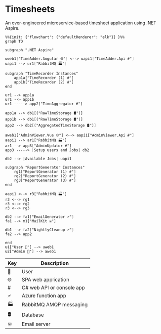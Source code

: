 # Timesheets

An over-engineered microservice-based timesheet application using .NET Aspire.

```mermaid
%%{init: {"flowchart": {"defaultRenderer": "elk"}} }%%
graph TD

subgraph ".NET Aspire"

uweb1["TimeAdder.Angular 🌐"] <--> uapi1["TimeAdder.Api #"]
uapi1 --> ur1["RabbitMQ 🏭"]

subgraph "TimeRecorder Instances"
    app1a["TimeRecorder (1) #"]
    app1b["TimeRecorder (2) #"]
end

ur1 --> app1a
ur1 --> app1b
ur1 -----> app2["TimeAggregator #"]

app1a --> db1[("RawTimeStorage 🛢")]
app1b --> db1[("RawTimeStorage 🛢")]
app2 --> db2[("AggregatedTimeStorage 🛢")]

aweb1["AdminViewer.Vue 🌐"] <--> aapi1["AdminViewer.Api #"]
aapi1 --> ar1["RabbitMQ 🏭"]
ar1 --> app3["AdminUpdator #"]
app3 -----> |Setup users and Jobs| db2

db2 --> |Available Jobs| uapi1

subgraph "ReportGenerator Instances"
    rg1["ReportGenerator (1) #"]
    rg2["ReportGenerator (2) #"]
    rg3["ReportGenerator (3) #"]
end

aapi1 <--> r3["RabbitMQ 🏭"]
r3 <--> rg1
r3 <--> rg2
r3 <--> rg3

db2 --> fa1["EmailGenerator 🗲"]
fa1 --> m1["MailKit ✉"]

db1 --> fa2["NightlyCleanup 🗲"]
fa2 --> app2

end
u1["User 👤"] --> uweb1
u2["Admin 👤"] --> aweb1
```

|Key|Description|
|---|---|
|👤|User|
|🌐|SPA web application|
|#|C# web API or console app|
|🗲|Azure function app|
|🏭|RabbitMQ AMQP messaging|
|🛢|Database|
|✉|Email server|
